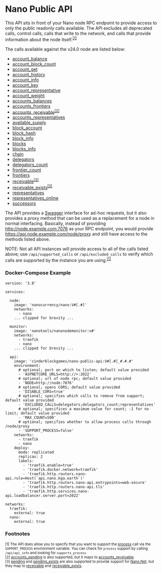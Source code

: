 # Nano Public API
This API sits in front of your Nano node RPC endpoint to provide access to only the public
readonly calls available.  The API excludes all deprecated calls, control calls, calls
that write to the network, and calls that provide information about the node
itself.<sup>[[1]](https://github.com/cinderblockgames/nano-public-api#footnotes)</sup>

The calls available against the v24.0 node are listed below:

- [account_balance](https://docs.nano.org/commands/rpc-protocol/#account_balance)
- [account_block_count](https://docs.nano.org/commands/rpc-protocol/#account_block_count)
- [account_get](https://docs.nano.org/commands/rpc-protocol/#account_get)
- [account_history](https://docs.nano.org/commands/rpc-protocol/#account_history)
- [account_info](https://docs.nano.org/commands/rpc-protocol/#account_info)
- [account_key](https://docs.nano.org/commands/rpc-protocol/#account_key)
- [account_representative](https://docs.nano.org/commands/rpc-protocol/#account_representative)
- [account_weight](https://docs.nano.org/commands/rpc-protocol/#account_weight)
- [accounts_balances](https://docs.nano.org/commands/rpc-protocol/#accounts_balances)
- [accounts_frontiers](https://docs.nano.org/commands/rpc-protocol/#accounts_frontiers)
- [accounts_receivable](https://docs.nano.org/commands/rpc-protocol/#accounts_receivable)<sup>[[2]](https://github.com/cinderblockgames/nano-public-api#footnotes)</sup>
- [accounts_representatives](https://docs.nano.org/commands/rpc-protocol/#accounts_representatives)
- [available_supply](https://docs.nano.org/commands/rpc-protocol/#available_supply)
- [block_account](https://docs.nano.org/commands/rpc-protocol/#block_account)
- [block_hash](https://docs.nano.org/commands/rpc-protocol/#block_hash)
- [block_info](https://docs.nano.org/commands/rpc-protocol/#block_info)
- [blocks](https://docs.nano.org/commands/rpc-protocol/#blocks)
- [blocks_info](https://docs.nano.org/commands/rpc-protocol/#blocks_info)
- [chain](https://docs.nano.org/commands/rpc-protocol/#chain)
- [delegators](https://docs.nano.org/commands/rpc-protocol/#delegators)
- [delegators_count](https://docs.nano.org/commands/rpc-protocol/#delegators_count)
- [frontier_count](https://docs.nano.org/commands/rpc-protocol/#frontier_count)
- [frontiers](https://docs.nano.org/commands/rpc-protocol/#frontiers)
- [receivable](https://docs.nano.org/commands/rpc-protocol/#receivable)<sup>[[3]](https://github.com/cinderblockgames/nano-public-api#footnotes)</sup>
- [receivable_exists](https://docs.nano.org/commands/rpc-protocol/#receivable_exists)<sup>[[3]](https://github.com/cinderblockgames/nano-public-api#footnotes)</sup>
- [representatives](https://docs.nano.org/commands/rpc-protocol/#representatives)
- [representatives_online](https://docs.nano.org/commands/rpc-protocol/#representatives_online)
- [successors](https://docs.nano.org/commands/rpc-protocol/#successors)

The API provides a [Swagger](https://swagger.io/) interface for ad-hoc requests, but
it also provides a proxy method that can be used as a replacement for a node in normal
interfacing.  Basically, instead of providing http://node.example.com:7076 as your RPC endpoint,
you would provide https://api.node.example.com/node/proxy and still have access to the methods
listed above.

NOTE: Not all API instances will provide access to all of the calls listed above; use
`/api/supported_calls` or `/api/excluded_calls`
to verify which calls are supported by the instance you are
using.<sup>[[1]](https://github.com/cinderblockgames/nano-public-api#footnotes)</sup>

### Docker-Compose Example

```
version: '3.8'

services:

  node:
    image: 'nanocurrency/nano:V#[.#]'
    networks:
      - nano
    ... clipped for brevity ...
    
  monitor:
    image: 'nanotools/nanonodemonitor:v#'
    networks:
      - traefik
      - nano
    ... clipped for brevity ...
    
  api:
    image: 'cinderblockgames/nano-public-api:V#[.#]_#.#.#'
    environment:
      # optional; port on which to listen; default value provided
      - 'ASPNETCORE_URLS=http://+:2022'
      # optional; url of node rpc; default value provided
      - 'NODE=http://node:7076'
      # optional; opens CORS; default value provided
      - 'DISABLE_CORS=true'
      # optional; specifies which calls to remove from support; default value provided
      - 'EXCLUDED_CALLS=delegators;delegators_count;representatives'
      # optional; specifices a maximum value for count; -1 for no limit; default value provided
      - 'MAX_COUNT=500'
      # optional; specifies whether to allow process calls through /node/proxy
      - 'SUPPORT_PROCESS=false'
    networks:
      - traefik
      - nano
    deploy:
      mode: replicated
      replicas: 2
      labels:
        - 'traefik.enable=true'
        - 'traefik.docker.network=traefik'
        - 'traefik.http.routers.nano-api.rule=Host(`api.nano.kga.earth`)'
        - 'traefik.http.routers.nano-api.entrypoints=web-secure'
        - 'traefik.http.routers.nano-api.tls'
        - 'traefik.http.services.nano-api.loadbalancer.server.port=2022'

networks:
  traefik:
    external: true
  nano:
    external: true
```

### Footnotes
<sup>[1] The API does allow you to specify that you want to support the [process](https://docs.nano.org/commands/rpc-protocol/#process) call via the `SUPPORT_PROCESS` environment variable.  You can check for `process` support by calling `/api/api_info` and looking for `supports_process`.</sup>  
<sup>[2] [accounts_pending](https://docs.nano.org/commands/rpc-protocol/#accounts_pending) is also supported, but it maps to [accounts_receivable](https://docs.nano.org/commands/rpc-protocol/#accounts_receivable).</sup>  
<sup>[3] [pending](https://docs.nano.org/commands/rpc-protocol/#pending) and [pending_exists](https://docs.nano.org/commands/rpc-protocol/#pending_exists) are also supported to provide support for [Nano.Net](https://github.com/miguel1117/Nano.Net), but they map to [receivable](https://docs.nano.org/commands/rpc-protocol/#receivable) and [receivable_exists](https://docs.nano.org/commands/rpc-protocol/#receivable_exists).</sup> 